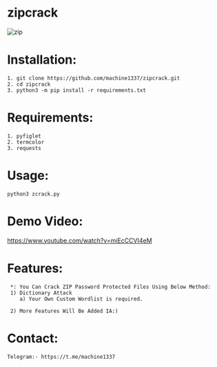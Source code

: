 # zipcrack
![zip](https://user-images.githubusercontent.com/82051128/192567533-5ed56f17-6b59-43c9-8491-b9432cb8a03c.png)


# Installation:
    1. git clone https://github.com/machine1337/zipcrack.git
    2. cd zipcrack 
    3. python3 -m pip install -r requirements.txt
    
# Requirements:
    1. pyfiglet
    2. termcolor
    3. requests
    
# Usage:
    python3 zcrack.py
    
# Demo Video:
https://www.youtube.com/watch?v=miEcCCVI4eM


# Features:
     *: You Can Crack ZIP Password Protected Files Using Below Method:
     1) Dictionary Attack
        a) Your Own Custom Wordlist is required.
        
     2) More Features Will Be Added IA:)
        
# Contact:
    Telegram:- https://t.me/machine1337

         
